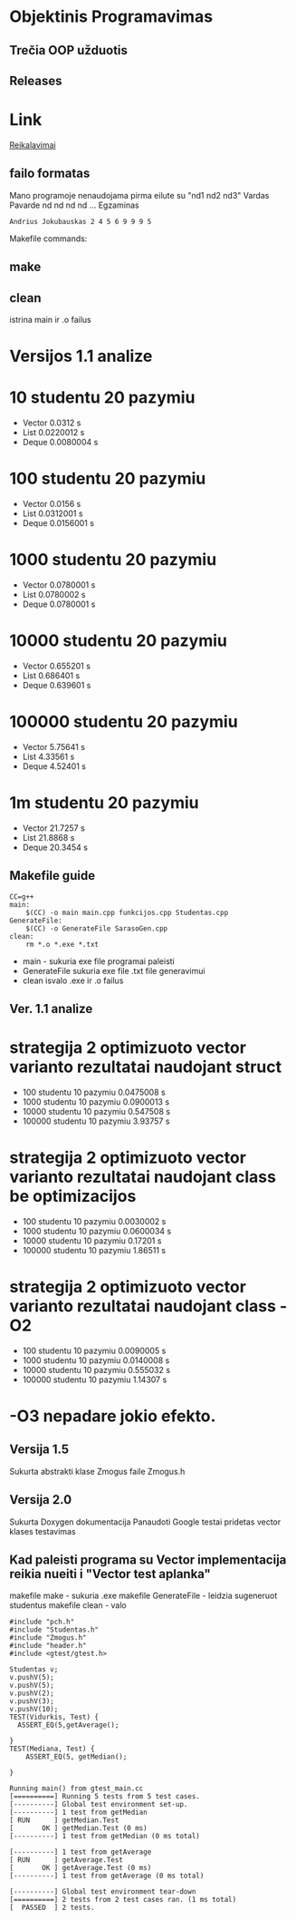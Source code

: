 # Objektinis Programavimas


## Trečia OOP užduotis

## Releases


# Link
[Reikalavimai](https://github.com/objprog/paskaitos2019/wiki/3-oji-u%C5%BEduotis#reik-versijai-1.1)

## failo formatas
Mano programoje nenaudojama pirma eilute su "nd1 nd2 nd3"
Vardas Pavarde nd nd nd nd ... Egzaminas
```
Andrius Jokubauskas 2 4 5 6 9 9 9 5
```
Makefile commands:
## make

## clean
istrina main ir .o failus

# Versijos 1.1 analize
# 10 studentu 20 pazymiu
* Vector 0.0312 s
* List 0.0220012 s
* Deque 0.0080004 s

# 100 studentu 20 pazymiu
* Vector 0.0156 s
* List 0.0312001 s
* Deque 0.0156001 s

# 1000 studentu 20 pazymiu
* Vector 0.0780001 s
* List 0.0780002 s
* Deque 0.0780001 s

# 10000 studentu 20 pazymiu
* Vector 0.655201 s
* List 0.686401 s
* Deque 0.639601 s

# 100000 studentu 20 pazymiu
* Vector 5.75641 s
* List 4.33561 s
* Deque 4.52401 s

# 1m studentu 20 pazymiu
* Vector 21.7257 s
* List 21.8868 s
* Deque 20.3454 s
## Makefile guide
```
CC=g++
main:
	$(CC) -o main main.cpp funkcijos.cpp Studentas.cpp
GenerateFile:
	$(CC) -o GenerateFile SarasoGen.cpp
clean:
	rm *.o *.exe *.txt

```
* main - sukuria exe file programai paleisti
* GenerateFile sukuria exe file .txt file generavimui
* clean isvalo .exe ir .o failus

## Ver. 1.1 analize

# strategija 2 optimizuoto vector varianto rezultatai naudojant struct
* 100 studentu 10 pazymiu 0.0475008 s
* 1000 studentu 10 pazymiu 0.0900013 s
* 10000 studentu 10 pazymiu 0.547508 s
* 100000 studentu 10 pazymiu 3.93757 s

# strategija 2 optimizuoto vector varianto rezultatai naudojant class be optimizacijos
* 100 studentu 10 pazymiu 0.0030002 s
* 1000 studentu 10 pazymiu 0.0600034 s
* 10000 studentu 10 pazymiu 0.17201 s
* 100000 studentu 10 pazymiu 1.86511 s

# strategija 2 optimizuoto vector varianto rezultatai naudojant class -O2
* 100 studentu 10 pazymiu 0.0090005 s
* 1000 studentu 10 pazymiu 0.0140008 s
* 10000 studentu 10 pazymiu 0.555032 s
* 100000 studentu 10 pazymiu 1.14307 s

# -O3 nepadare jokio efekto.

## Versija 1.5

Sukurta abstrakti klase Zmogus faile Zmogus.h

## Versija 2.0

Sukurta Doxygen dokumentacija
Panaudoti Google testai
pridetas vector klases testavimas

## Kad paleisti programa su Vector implementacija reikia nueiti i "Vector test aplanka"
makefile make - sukuria .exe
makefile GenerateFile - leidzia sugeneruot studentus
makefile clean - valo
```
#include "pch.h"
#include "Studentas.h"
#include "Zmogus.h"
#include "header.h"
#include <gtest/gtest.h>

Studentas v;
v.pushV(5);
v.pushV(5);
v.pushV(2);
v.pushV(3);
v.pushV(10);
TEST(Vidurkis, Test) {
  ASSERT_EQ(5,getAverage();
  
}
TEST(Mediana, Test) {
	ASSERT_EQ(5, getMedian();

}
```


```
Running main() from gtest_main.cc
[==========] Running 5 tests from 5 test cases.
[----------] Global test environment set-up.
[----------] 1 test from getMedian
[ RUN      ] getMedian.Test
[       OK ] getMedian.Test (0 ms)
[----------] 1 test from getMedian (0 ms total)

[----------] 1 test from getAverage
[ RUN      ] getAverage.Test
[       OK ] getAverage.Test (0 ms)
[----------] 1 test from getAverage (0 ms total)

[----------] Global test environment tear-down
[==========] 2 tests from 2 test cases ran. (1 ms total)
[  PASSED  ] 2 tests.
```